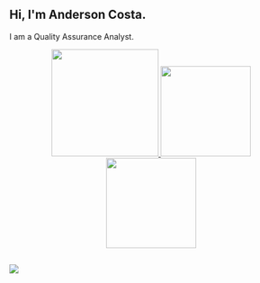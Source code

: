 ## Hi, I'm Anderson Costa.

I am a Quality Assurance Analyst.

<div align="center">
  
  <a href="https://github.com/aandersoncp">
  <img height="190em" src="https://github-profile-summary-cards.vercel.app/api/cards/profile-details?username=aandersoncp&theme=tokyonight"/>
  <img height="160em" src="https://github-readme-stats.vercel.app/api?username=aandersoncp&show_icons=true&theme=tokyonight&include_all_commits=true&count_private=true"/>
  <img height="160em" src="https://github-readme-stats.vercel.app/api/top-langs/?username=aandersoncp&layout=compact&langs_count=7&theme=tokyonight"/> 
</div>
  
  ##
 
<div> 
  <a href="https://www.linkedin.com/in/anderson-cp/" target="_blank"><img src="https://img.shields.io/badge/-LinkedIn-%230077B5?style=for-the-badge&logo=linkedin&logoColor=white" target="_blank"></a> 
 
</div>
